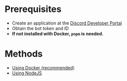# Prerequisites

- Create an application at the [Discord Developer Portal](https://discord.com/developers)
- Obtain the bot token and ID
- **If not installed with Docker, `pnpm` is needed.**

# Methods
- [Using Docker (recommended)](https://codeberg.org/povario/confoss/src/branch/main/DOCKER.md)
- [Using NodeJS](https://codeberg.org/povario/confoss/src/branch/main/BARE.md)
